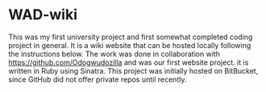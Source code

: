 # WAD-wiki
This was my first university project and first somewhat completed coding project in general. It is a wiki website that can be hosted locally following the instructions below.
The work was done in collaboration with https://github.com/Odogwudozilla and was our first website project. it is written in Ruby using Sinatra.
This project was initially hosted on BitBucket, since GitHub did not offer private repos until recently.
